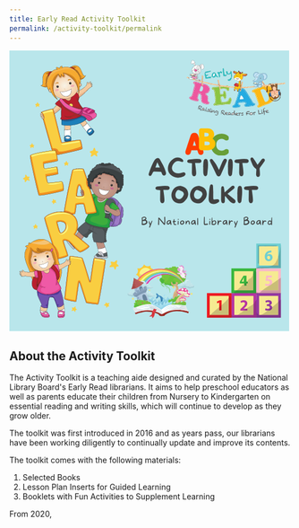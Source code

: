 ```yaml
---
title: Early Read Activity Toolkit
permalink: /activity-toolkit/permalink
---
```

![Alt text for image on Isomer site](/images/diyresources/preschool/ActivityToolkitThumbnail.png)

## About the Activity Toolkit

The Activity Toolkit is a teaching aide designed and curated by the National Library Board's Early Read librarians. It aims to help preschool educators as well as parents educate their children from Nursery to Kindergarten on essential reading and writing skills, which will continue to develop as they grow older. 

The toolkit was first introduced in 2016 and as years pass, our librarians have been working diligently to continually update and improve its contents. 

The toolkit comes with the following materials:
1.  Selected Books
2.  Lesson Plan Inserts for Guided Learning
3.  Booklets with Fun Activities to Supplement Learning

From 2020, 